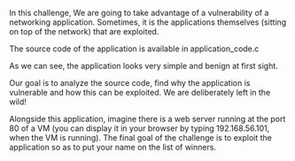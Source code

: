
In this challenge, We are going to take advantage of a vulnerability of a networking application. Sometimes, it is the applications themselves (sitting on top of the network) that are exploited.

The source code of the application is available in application_code.c

As we can see, the application looks very simple and benign at first sight. 

Our goal is to analyze the source code, find why the application is vulnerable and how this can be exploited. We are deliberately left in the wild!

Alongside this application, imagine there is a web server running at the port 80 of a VM (you can display it in your browser by typing 192.168.56.101, when the VM is running). The final goal of the challenge is to exploit the application so as to put your name on the list of winners.
